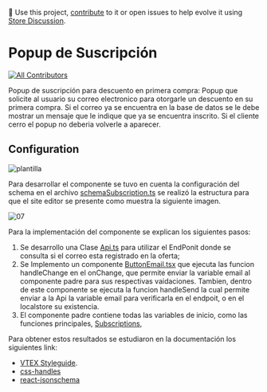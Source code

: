 📢 Use this project, [contribute](https://github.com/{OrganizationName}/{AppName}) to it or open issues to help evolve it using [Store Discussion](https://github.com/vtex-apps/store-discussion).

# Popup de Suscripción 

<!-- DOCS-IGNORE:start -->
<!-- ALL-CONTRIBUTORS-BADGE:START - Do not remove or modify this section -->
[![All Contributors](https://img.shields.io/badge/all_contributors-0-orange.svg?style=flat-square)](#contributors-)
<!-- ALL-CONTRIBUTORS-BADGE:END -->
<!-- DOCS-IGNORE:end -->

Popup de suscripción para descuento en primera compra: Popup que solicite al usuario su correo electronico para otorgarle un descuento en su primera compra. Si el correo ya se encuentra en la base de datos se le debe mostrar un mensaje que le indique que ya se encuentra inscrito. Si el cliente cerro el popup no deberia volverle a aparecer.

## Configuration 
![plantilla](https://user-images.githubusercontent.com/70826804/181163089-fdb54df8-97bf-4b78-8187-2abfd50e3b61.png)

Para desarrollar el componente se tuvo en cuenta la configuración del schema en el archivo [schemaSubscription.ts](https://github.com/holmespinto/reto4_popup_suscribciones/blob/master/react/components/schema/schemaSubscription.ts) se realizó la estructura para que el site editor se presente
como muestra la siguiente imagen.

![07](https://user-images.githubusercontent.com/70826804/181164000-372b97e6-7a80-47a0-9961-d41edae451b3.png)

Para la implementación del componente se explican los siguientes pasos:
1. Se desarrollo una Clase [Api.ts](https://github.com/holmespinto/reto4_popup_suscribciones/blob/master/react/components/Api/Api.ts) para utilizar el EndPonit donde se consulta si el correo esta registrado en la oferta;
2. Se Implemento un componente [ButtonEmail.tsx](https://github.com/holmespinto/reto4_popup_suscribciones/blob/master/react/components/ButtonEmail.tsx) que ejecuta las funcion handleChange en el onChange, que permite enviar la variable email al componente padre para sus respectivas vaidaciones. Tambien, dentro de este componente se
ejecuta la funcion handleSend la cual permite enviar a la Api la variable email para verificarla en el endpoit, o en el localstore su existencia.
3. El componente padre contiene todas las variables de inicio, como las funciones principales, [Subscriptions](https://github.com/holmespinto/reto4_popup_suscribciones/blob/master/react/components/Subscriptions.tsx), 

Para obtener estos resultados se estudiaron en la documentación los siguientes link:
- [VTEX Styleguide](https://styleguide.vtex.com/#/Components/Forms). 
- [css-handles](https://developers.vtex.com/vtex-developer-docs/docs/vtex-io-documentation-using-css-handles-for-store-customization)
- [react-jsonschema](https://react-jsonschema-form.readthedocs.io/en/latest/)
<!-- DOCS-IGNORE:end -->

